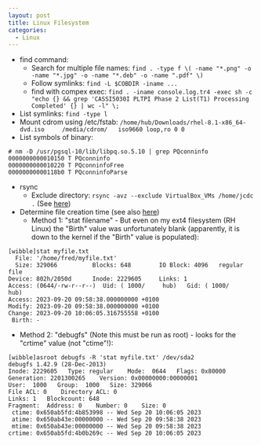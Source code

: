 ```yaml
---
layout: post
title: Linux Filesystem
categories:
  - Linux
---
```

* find command:
  * Search for multiple file names: `find . -type f \( -name "*.png" -o -name "*.jpg" -o -name "*.deb" -o -name ".pdf" \)`  
  * Follow symlinks: `find -L $COBDIR -iname ...`
  * find with compex exec: `find . -iname console.log.tr4 -exec sh -c "echo {} && grep 'CASSI5030I PLTPI Phase 2 List(T1) Processing Completed' {} | wc -l" \;`  
* List symlinks: `find -type l`
* Mount cdrom using /etc/fstab: `/home/hub/Downloads/rhel-8.1-x86_64-dvd.iso     /media/cdrom/   iso9660 loop,ro 0 0`
* List symbols of binary: 
```
# nm -D /usr/pgsql-10/lib/libpq.so.5.10 | grep PQconninfo
0000000000010150 T PQconninfo
0000000000010220 T PQconninfoFree
00000000000118b0 T PQconninfoParse
```
* rsync
  * Exclude directory: `rsync -avz --exclude VirtualBox_VMs /home/jcdc .` (See [here](https://www.thegeekstuff.com/2011/01/rsync-exclude-files-and-folders/))
* Determine file creation time (see also [here](https://kodekloud.com/blog/file-creation-time-linux/#:~:text=to%20our%20terminal.-,Find%20File%20Creation%20Date%2FTime%20Using%20ls%20Command,creation%20time%20of%20a%20file.))
  * Method 1: "stat filename" - But even on my ext4 filesystem (RH Linux) the "Birth" value was unfortunately blank (apparently, it is down to the kernel if the "Birth" value is populated):
```
[wibble]stat myfile.txt
  File: '/home/fred/myfile.txt'
  Size: 329066          Blocks: 648        IO Block: 4096   regular file
Device: 802h/2050d      Inode: 2229605     Links: 1
Access: (0644/-rw-r--r--)  Uid: ( 1000/     hub)   Gid: ( 1000/     hub)
Access: 2023-09-20 09:58:38.000000000 +0100
Modify: 2023-09-20 09:58:38.000000000 +0100
Change: 2023-09-20 10:06:05.316755558 +0100
 Birth: -
```
  * Method 2: "debugfs" (Note this must be run as root) - looks for the "crtime" value (not "ctime"!):   
```
[wibble]asroot debugfs -R 'stat myfile.txt' /dev/sda2
debugfs 1.42.9 (28-Dec-2013)
Inode: 2229605   Type: regular    Mode:  0644   Flags: 0x80000
Generation: 2201300265    Version: 0x00000000:00000001
User:  1000   Group:  1000   Size: 329066
File ACL: 0    Directory ACL: 0
Links: 1   Blockcount: 648
Fragment:  Address: 0    Number: 0    Size: 0
 ctime: 0x650ab5fd:4b853998 -- Wed Sep 20 10:06:05 2023
 atime: 0x650ab43e:00000000 -- Wed Sep 20 09:58:38 2023
 mtime: 0x650ab43e:00000000 -- Wed Sep 20 09:58:38 2023
crtime: 0x650ab5fd:4b0b269c -- Wed Sep 20 10:06:05 2023
```  

